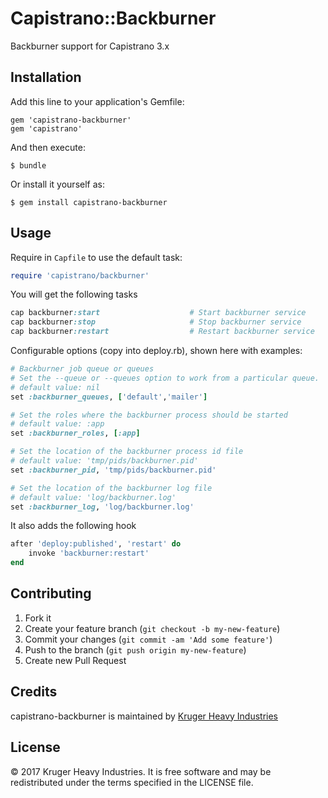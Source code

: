 # Capistrano::Backburner 

Backburner support for Capistrano 3.x

## Installation

Add this line to your application's Gemfile:

    gem 'capistrano-backburner'
    gem 'capistrano'

And then execute:

    $ bundle

Or install it yourself as:

    $ gem install capistrano-backburner

## Usage

Require in `Capfile` to use the default task:

```ruby
require 'capistrano/backburner'
```

You will get the following tasks

```ruby
cap backburner:start                    # Start backburner service
cap backburner:stop                     # Stop backburner service
cap backburner:restart                  # Restart backburner service
```

Configurable options (copy into deploy.rb), shown here with examples:

```ruby
# Backburner job queue or queues
# Set the --queue or --queues option to work from a particular queue.
# default value: nil
set :backburner_queues, ['default','mailer']

# Set the roles where the backburner process should be started
# default value: :app
set :backburner_roles, [:app]

# Set the location of the backburner process id file
# default value: 'tmp/pids/backburner.pid'
set :backburner_pid, 'tmp/pids/backburner.pid'

# Set the location of the backburner log file 
# default value: 'log/backburner.log'
set :backburner_log, 'log/backburner.log'

```

It also adds the following hook

```ruby
after 'deploy:published', 'restart' do
    invoke 'backburner:restart'
end
```

## Contributing

1. Fork it
2. Create your feature branch (`git checkout -b my-new-feature`)
3. Commit your changes (`git commit -am 'Add some feature'`)
4. Push to the branch (`git push origin my-new-feature`)
5. Create new Pull Request

## Credits

capistrano-backburner is maintained by [Kruger Heavy Industries](http://www.krugerheavyindustries.com)

## License

© 2017 Kruger Heavy Industries. It is free software and may be redistributed under the terms specified in the LICENSE file.


